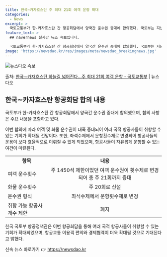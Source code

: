 ```yaml
---
title: 한국∼카자흐스탄 주 최대 21회 여객 운항 확대
categories:
  - News
excerpt: >
  국토교통부가 한-카자흐스탄 간 항공회담에서 양국간 운수권 증대에 합의했다. 국토부는 지난 2021일(현지시간…
feature_text: >
  ## navernews 실시간 뉴스 속보입니다.

  국토교통부가 한-카자흐스탄 간 항공회담에서 양국간 운수권 증대에 합의했다. 국토부는 지난 2021일(현지시간…
image: 'https://newsdao.kr/res/images/meta/newsdao_breakingnews.jpg'
---
```


![뉴스다오 속보](https://newsdao.kr/res/images/meta/newsdao_breakingnews.jpg)

<p>출처: <a href="https://newsdao.kr/3404" rel="dofollow">한국∼카자흐스탄 하늘길 넓어진다…주 최대 21회 여객 운항 - 국토교통부</a> | 뉴스다오</p>

<h2 data-ke-size="size26">한국∼카자흐스탄 항공회담 합의 내용</h2>
국토부가 한-카자흐스탄 간 항공회담에서 양국간 운수권 증대에 합의했으며, 합의 사항은 주요 내용을 포함하고 있다.

<p data-ke-size="size16">이번 합의에 따라 여객 및 화물 운수권이 대폭 증대되어 여러 국적 항공사들이 취항할 수 있는 기회가 확대될 전망이다. 또한, 좌석수제에서 운항횟수제로 변경되어 항공사들의 운용이 보다 효율적으로 이뤄질 수 있게 되었으며, 항공사들이 자유롭게 운항할 수 있는 여건이 마련된다.</p>

<table>
	<tr>
		<td style="text-align: center; height: 17px;"><b>항목</b></td>
		<td style="text-align: center; height: 17px;"><b>내용</b></td>
	</tr>
	<tr>
		<td style="text-align: left; height: 17px;">여객 운수횟수</td>
		<td style="text-align: center; height: 17px;">주 1450석 제한이었던 여객 운수권이 횟수제로 변경되어 총 주 21회까지 증대</td>
	</tr>
	<tr>
		<td style="text-align: left; height: 17px;">화물 운수횟수</td>
		<td style="text-align: center; height: 17px;">주 20회로 신설</td>
	</tr>
	<tr>
		<td style="text-align: left; height: 17px;">운수권 형식</td>
		<td style="text-align: center; height: 17px;">좌석수제에서 운항횟수제로 변경</td>
	</tr>
	<tr>
		<td style="text-align: left; height: 17px;">취항 가능 항공사 개수 제한</td>
		<td style="text-align: center; height: 17px;">폐지</td>
	</tr>
</table>

<p data-ke-size="size16">한국 국토부 항공정책관은 이번 항공회담을 통해 여러 국적 항공사들이 취항할 수 있는 기회가 확대되었으며, 항공교통 이용객 편의와 경제협력이 더욱 확대될 것으로 기대된다고 밝혔다.</p> 

신속 뉴스 바로가기 👉 <a href="https://newsdao.kr" rel="dofollow">https://newsdao.kr</a>



